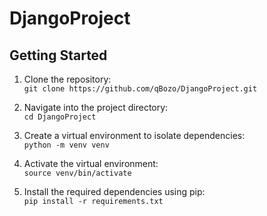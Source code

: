 # DjangoProject

## Getting Started

1. Clone the repository:  
   `git clone https://github.com/qBozo/DjangoProject.git`

2. Navigate into the project directory:  
   `cd DjangoProject`

3. Create a virtual environment to isolate dependencies:  
   `python -m venv venv`

4. Activate the virtual environment:  
    `source venv/bin/activate`  

5. Install the required dependencies using pip:  
    `pip install -r requirements.txt`